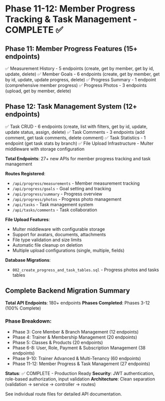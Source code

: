 # Phase 11-12: Member Progress Tracking & Task Management - COMPLETE ✅

## Phase 11: Member Progress Features (15+ endpoints)
✅ Measurement History - 5 endpoints (create, get by member, get by id, update, delete)
✅ Member Goals - 6 endpoints (create, get by member, get by id, update, update progress, delete)
✅ Progress Summary - 1 endpoint (comprehensive member progress)
✅ Progress Photos - 3 endpoints (upload, get by member, delete)

## Phase 12: Task Management System (12+ endpoints)
✅ Task CRUD - 6 endpoints (create, list with filters, get by id, update, update status, assign, delete)
✅ Task Comments - 3 endpoints (add comment, get task comments, delete comment)
✅ Task Statistics - 1 endpoint (get task stats by branch)
✅ File Upload Infrastructure - Multer middleware with storage configuration

**Total Endpoints**: 27+ new APIs for member progress tracking and task management

**Routes Registered**: 
- `/api/progress/measurements` - Member measurement tracking
- `/api/progress/goals` - Goal setting and tracking
- `/api/progress/summary` - Progress overview
- `/api/progress/photos` - Progress photo management
- `/api/tasks` - Task management system
- `/api/tasks/comments` - Task collaboration

**File Upload Features**:
- Multer middleware with configurable storage
- Support for avatars, documents, attachments
- File type validation and size limits
- Automatic file cleanup on deletion
- Multiple upload configurations (single, multiple, fields)

**Database Migrations**:
- `002_create_progress_and_task_tables.sql` - Progress photos and tasks tables

## Complete Backend Migration Summary

**Total API Endpoints**: 180+ endpoints
**Phases Completed**: Phases 3-12 (100% Complete)

### Phase Breakdown:
- Phase 3: Core Member & Branch Management (12 endpoints)
- Phase 4: Trainer & Membership Management (20 endpoints) 
- Phase 5: Classes & Products (20 endpoints)
- Phase 6-8: User, Role, Payment & Subscription Management (38 endpoints)
- Phase 9-10: Trainer Advanced & Multi-Tenancy (60 endpoints)
- Phase 11-12: Member Progress & Task Management (27 endpoints)

**Status**: ✅ COMPLETE - Production Ready
**Security**: JWT authentication, role-based authorization, input validation
**Architecture**: Clean separation (validation → service → controller → routes)

See individual route files for detailed API documentation.
